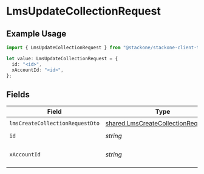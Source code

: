 # LmsUpdateCollectionRequest

## Example Usage

```typescript
import { LmsUpdateCollectionRequest } from "@stackone/stackone-client-ts/sdk/models/operations";

let value: LmsUpdateCollectionRequest = {
  id: "<id>",
  xAccountId: "<id>",
};
```

## Fields

| Field                                                                                               | Type                                                                                                | Required                                                                                            | Description                                                                                         |
| --------------------------------------------------------------------------------------------------- | --------------------------------------------------------------------------------------------------- | --------------------------------------------------------------------------------------------------- | --------------------------------------------------------------------------------------------------- |
| `lmsCreateCollectionRequestDto`                                                                     | [shared.LmsCreateCollectionRequestDto](../../../sdk/models/shared/lmscreatecollectionrequestdto.md) | :heavy_check_mark:                                                                                  | N/A                                                                                                 |
| `id`                                                                                                | *string*                                                                                            | :heavy_check_mark:                                                                                  | N/A                                                                                                 |
| `xAccountId`                                                                                        | *string*                                                                                            | :heavy_check_mark:                                                                                  | The account identifier                                                                              |
